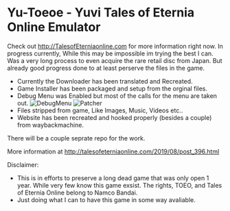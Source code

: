 # Yu-Toeoe - Yuvi Tales of Eternia Online Emulator

Check out http://TalesofEterniaonline.com for more information right now.
In progress currently, While this may be impossible im trying the best I can. Was a very long process to even acquire the rare retail disc from Japan. But already good progress done to at least perserve the files in the game.
 - Currently the Downloader has been translated and Recreated.
 - Game Installer has been packaged and setup from the orginal files.
 - Debug Menu was Enabled but most of the calls for the menu are taken out.
   ![DebugMenu](http://talesofeterniaonline.com/github/DebugMenu.jpg)
   ![Patcher](http://talesofeterniaonline.com/github/downloader1.jpg)
 - Files stripped from game, Like Images, Music, Videos etc..
 - Website has been recreated and hooked properly (besides a couple) from waybackmachine.

There will be a couple seprate repo for the work.

More information at http://talesofeterniaonline.com/2019/08/post_396.html


Disclaimer:
- This is in efforts to preserve a long dead game that was only open 1 year. While very few know this game exsist. The rights, TOEO, and     Tales of Eternia Online belong to Namco Bandai. 
- Just doing what I can to have this game in some way avaliable. 
